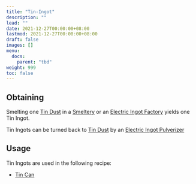```yaml
---
title: "Tin-Ingot"
description: ""
lead: ""
date: 2021-12-27T00:00:00+08:00
lastmod: 2021-12-27T00:00:00+08:00
draft: false
images: []
menu: 
  docs:
    parent: "tbd"
weight: 999
toc: false
---
```


## Obtaining

Smelting one [Tin Dust](/docs/slimefun/tin-dust) in a [Smeltery](/docs/slimefun/smeltery) or an [Electric Ingot Factory](/docs/slimefun/electric-ingot-factory) yields one Tin Ingot.

Tin Ingots can be turned back to [Tin Dust](/docs/slimefun/tin-dust) by an [Electric Ingot Pulverizer](/docs/slimefun/electric-ingot-pulverizer)

## Usage

Tin Ingots are used in the following recipe:

* [Tin Can](/docs/slimefun/miscellaneous-items)
